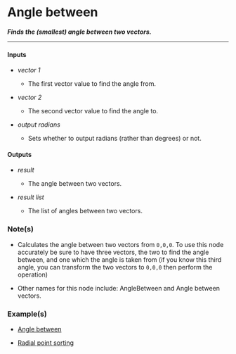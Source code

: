 # Angle between

**_Finds the (smallest) angle between two vectors._**

---


#### Inputs

* _vector 1_

  * The first vector value to find the angle from.

* _vector 2_

  * The second vector value to find the angle to.

* _output radians_

  * Sets whether to output radians (rather than degrees) or not.


#### Outputs

* _result_

  * The angle between two vectors.

* _result list_

  * The list of angles between two vectors.


### Note(s)

* Calculates the angle between two vectors from `0,0,0`. To use this node accurately be sure to have three vectors, the two to find the angle between, and one which the angle is taken from (if you know this third angle, you can transform the two vectors to `0,0,0` then perform the operation)

* Other names for this node include: AngleBetween and Angle between vectors.


### Example(s)


* <a href="https://creator.trimble.com/graph?assetURI=whp:514e4ba3-642f-46de-87d9-b85710d2f725&version=latest" target="_blank">Angle between</a>

* <a href="https://creator.trimble.com/graph?assetURI=whp:9ef59923-271d-4f24-b660-5dcb0d2482b6&version=latest" target="_blank">Radial point sorting</a>
